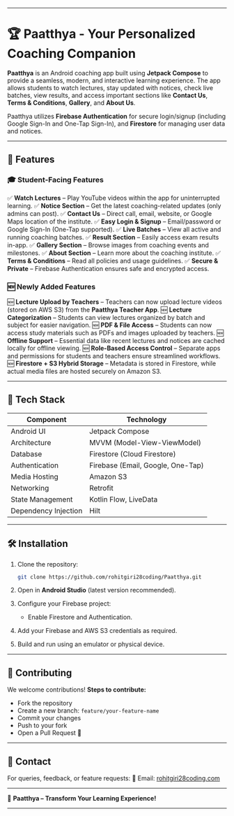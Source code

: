 
---

# 🏆 Paatthya - Your Personalized Coaching Companion

**Paatthya** is an Android coaching app built using **Jetpack Compose** to provide a seamless, modern, and interactive learning experience. The app allows students to watch lectures, stay updated with notices, check live batches, view results, and access important sections like **Contact Us**, **Terms & Conditions**, **Gallery**, and **About Us**.

Paatthya utilizes **Firebase Authentication** for secure login/signup (including Google Sign-In and One-Tap Sign-In), and **Firestore** for managing user data and notices.

---

## 📌 Features

### 🎓 Student-Facing Features

✅ **Watch Lectures** – Play YouTube videos within the app for uninterrupted learning.
✅ **Notice Section** – Get the latest coaching-related updates (only admins can post).
✅ **Contact Us** – Direct call, email, website, or Google Maps location of the institute.
✅ **Easy Login & Signup** – Email/password or Google Sign-In (One-Tap supported).
✅ **Live Batches** – View all active and running coaching batches.
✅ **Result Section** – Easily access exam results in-app.
✅ **Gallery Section** – Browse images from coaching events and milestones.
✅ **About Section** – Learn more about the coaching institute.
✅ **Terms & Conditions** – Read all policies and usage guidelines.
✅ **Secure & Private** – Firebase Authentication ensures safe and encrypted access.

### 🆕 Newly Added Features

🆕 **Lecture Upload by Teachers** – Teachers can now upload lecture videos (stored on AWS S3) from the **Paatthya Teacher App**.
🆕 **Lecture Categorization** – Students can view lectures organized by batch and subject for easier navigation.
🆕 **PDF & File Access** – Students can now access study materials such as PDFs and images uploaded by teachers.
🆕 **Offline Support** – Essential data like recent lectures and notices are cached locally for offline viewing.
🆕 **Role-Based Access Control** – Separate apps and permissions for students and teachers ensure streamlined workflows.
🆕 **Firestore + S3 Hybrid Storage** – Metadata is stored in Firestore, while actual media files are hosted securely on Amazon S3.

---

## 🚀 Tech Stack

| Component            | Technology                        |
| -------------------- | --------------------------------- |
| Android UI           | Jetpack Compose                   |
| Architecture         | MVVM (Model-View-ViewModel)       |
| Database             | Firestore (Cloud Firestore)       |
| Authentication       | Firebase (Email, Google, One-Tap) |
| Media Hosting        | Amazon S3                         |
| Networking           | Retrofit                          |
| State Management     | Kotlin Flow, LiveData             |
| Dependency Injection | Hilt                              |

---

## 🛠 Installation

1. Clone the repository:

   ```bash
   git clone https://github.com/rohitgiri28coding/Paatthya.git
   ```
2. Open in **Android Studio** (latest version recommended).
3. Configure your Firebase project:

   * Enable Firestore and Authentication.
4. Add your Firebase and AWS S3 credentials as required.
5. Build and run using an emulator or physical device.

---

## 📝 Contributing

We welcome contributions!
**Steps to contribute:**

* Fork the repository
* Create a new branch: `feature/your-feature-name`
* Commit your changes
* Push to your fork
* Open a Pull Request 🎉

---

## 📧 Contact

For queries, feedback, or feature requests:
📩 Email: [rohitgiri28coding.com](mailto:rohitgiri28coding.com)

---

🔹 **Paatthya – Transform Your Learning Experience!**

---

